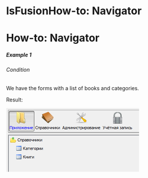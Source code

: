 # lsFusionHow-to: Navigator

# How-to: Navigator

##### Example 1

###### Condition

We have the forms with a list of books and categories.



Result:

<img src="attachments/46367463/46367468.png" height="172" />
